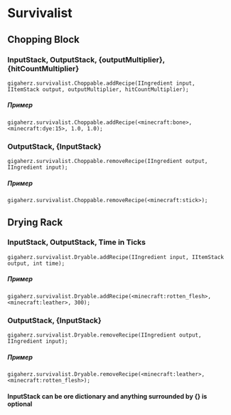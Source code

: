 # Survivalist

## Chopping Block
### InputStack, OutputStack, {outputMultiplier}, {hitCountMultiplier}
```zenscript
gigaherz.survivalist.Choppable.addRecipe(IIngredient input,  IItemStack output, outputMultiplier, hitCountMultiplier);
```
##### Пример
```zenscript
gigaherz.survivalist.Choppable.addRecipe(<minecraft:bone>,<minecraft:dye:15>, 1.0, 1.0);
```
### OutputStack, {InputStack}
```zenscript
gigaherz.survivalist.Choppable.removeRecipe(IIngredient output, IIngredient input);
```
##### Пример

```zenscript
gigaherz.survivalist.Choppable.removeRecipe(<minecraft:stick>);
```

## Drying Rack
### InputStack, OutputStack, Time in Ticks
```zenscript
gigaherz.survivalist.Dryable.addRecipe(IIngredient input, IItemStack output, int time);
```
##### Пример
```zenscript
gigaherz.survivalist.Dryable.addRecipe(<minecraft:rotten_flesh>, <minecraft:leather>, 300);
```
### OutputStack, {InputStack}
```zenscript
gigaherz.survivalist.Dryable.removeRecipe(IIngredient output, IIngredient input);
```
##### Пример
```zenscript
gigaherz.survivalist.Dryable.removeRecipe(<minecraft:leather>, <minecraft:rotten_flesh>);
```

#### InputStack can be ore dictionary and anything surrounded by {} is optional
